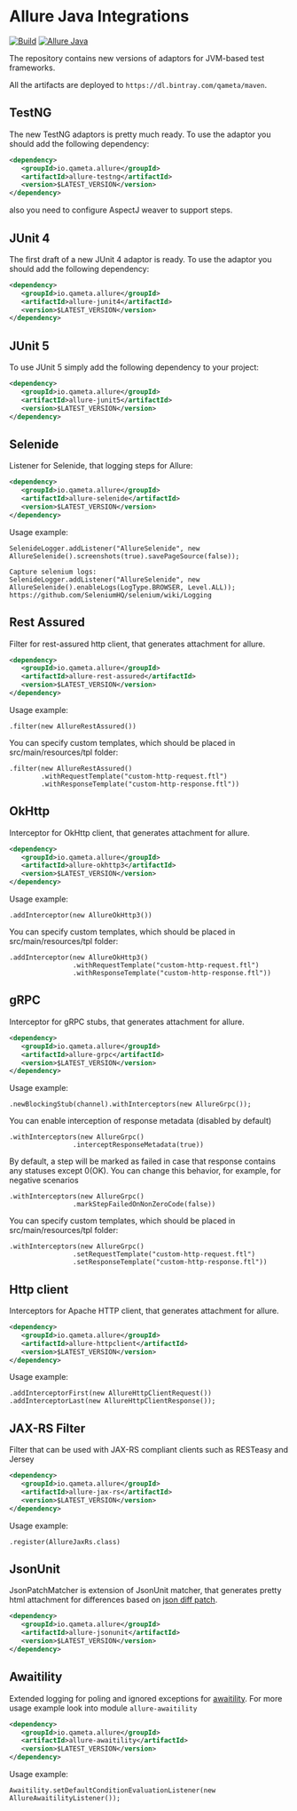 [license]: http://www.apache.org/licenses/LICENSE-2.0 "Apache License 2.0"
[blog]: https://qameta.io/blog
[gitter]: https://gitter.im/allure-framework/allure-core
[gitter-ru]: https://gitter.im/allure-framework/allure-ru
[twitter]: https://twitter.com/QametaSoftware "Qameta Software"
[twitter-team]: https://twitter.com/QametaSoftware/lists/team/members "Team"

[CONTRIBUTING.md]: .github/CONTRIBUTING.md
[docs]: https://docs.qameta.io/allure/2.0/

# Allure Java Integrations 

[![Build](https://github.com/allure-framework/allure-java/actions/workflows/build.yaml/badge.svg)](https://github.com/allure-framework/allure-java/actions/workflows/build.yaml) 
[![Allure Java](https://img.shields.io/github/release/allure-framework/allure-java.svg)](https://github.com/allure-framework/allure-java/releases/latest)

The repository contains new versions of adaptors for JVM-based test frameworks.

All the artifacts are deployed to `https://dl.bintray.com/qameta/maven`.

## TestNG

The new TestNG adaptors is pretty much ready. To use the adaptor you should add the following dependency:

```xml
<dependency>
   <groupId>io.qameta.allure</groupId>
   <artifactId>allure-testng</artifactId>
   <version>$LATEST_VERSION</version>
</dependency>
```

also you need to configure AspectJ weaver to support steps.

## JUnit 4

The first draft of a new JUnit 4 adaptor is ready. To use the adaptor you should add the following dependency:

```xml
<dependency>
   <groupId>io.qameta.allure</groupId>
   <artifactId>allure-junit4</artifactId>
   <version>$LATEST_VERSION</version>
</dependency>
```

## JUnit 5

To use JUnit 5 simply add the following dependency to your project:

```xml
<dependency>
   <groupId>io.qameta.allure</groupId>
   <artifactId>allure-junit5</artifactId>
   <version>$LATEST_VERSION</version>
</dependency>
```

## Selenide

Listener for Selenide, that logging steps for Allure:

```xml
<dependency>
   <groupId>io.qameta.allure</groupId>
   <artifactId>allure-selenide</artifactId>
   <version>$LATEST_VERSION</version>
</dependency>
```

Usage example:
```
SelenideLogger.addListener("AllureSelenide", new AllureSelenide().screenshots(true).savePageSource(false));

Capture selenium logs:
SelenideLogger.addListener("AllureSelenide", new AllureSelenide().enableLogs(LogType.BROWSER, Level.ALL));
https://github.com/SeleniumHQ/selenium/wiki/Logging
```


## Rest Assured

Filter for rest-assured http client, that generates attachment for allure.

```xml
<dependency>
   <groupId>io.qameta.allure</groupId>
   <artifactId>allure-rest-assured</artifactId>
   <version>$LATEST_VERSION</version>
</dependency>
```

Usage example:
```
.filter(new AllureRestAssured())
```
You can specify custom templates, which should be placed in src/main/resources/tpl folder:
```
.filter(new AllureRestAssured()
        .withRequestTemplate("custom-http-request.ftl")
        .withResponseTemplate("custom-http-response.ftl"))
```

## OkHttp

Interceptor for OkHttp client, that generates attachment for allure.

```xml
<dependency>
   <groupId>io.qameta.allure</groupId>
   <artifactId>allure-okhttp3</artifactId>
   <version>$LATEST_VERSION</version>
</dependency>
```

Usage example:
```
.addInterceptor(new AllureOkHttp3())
```
You can specify custom templates, which should be placed in src/main/resources/tpl folder:
```
.addInterceptor(new AllureOkHttp3()
                .withRequestTemplate("custom-http-request.ftl")
                .withResponseTemplate("custom-http-response.ftl"))

```

## gRPC

Interceptor for gRPC stubs, that generates attachment for allure.

```xml
<dependency>
   <groupId>io.qameta.allure</groupId>
   <artifactId>allure-grpc</artifactId>
   <version>$LATEST_VERSION</version>
</dependency>
```

Usage example:
```
.newBlockingStub(channel).withInterceptors(new AllureGrpc());
```
You can enable interception of response metadata (disabled by default)
```
.withInterceptors(new AllureGrpc()
                .interceptResponseMetadata(true))
```
By default, a step will be marked as failed in case that response contains any statuses except 0(OK).
You can change this behavior, for example, for negative scenarios
```
.withInterceptors(new AllureGrpc()
                .markStepFailedOnNonZeroCode(false))
```
You can specify custom templates, which should be placed in src/main/resources/tpl folder:
```
.withInterceptors(new AllureGrpc()
                .setRequestTemplate("custom-http-request.ftl")
                .setResponseTemplate("custom-http-response.ftl"))
```

## Http client

Interceptors for Apache HTTP client, that generates attachment for allure.

```xml
<dependency>
   <groupId>io.qameta.allure</groupId>
   <artifactId>allure-httpclient</artifactId>
   <version>$LATEST_VERSION</version>
</dependency>
```

Usage example:
```
.addInterceptorFirst(new AllureHttpClientRequest())
.addInterceptorLast(new AllureHttpClientResponse());
```

## JAX-RS Filter

Filter that can be used with JAX-RS compliant clients such as RESTeasy and Jersey

```xml
<dependency>
   <groupId>io.qameta.allure</groupId>
   <artifactId>allure-jax-rs</artifactId>
   <version>$LATEST_VERSION</version>
</dependency>
```

Usage example:
```
.register(AllureJaxRs.class)
```

## JsonUnit
JsonPatchMatcher is extension of JsonUnit matcher, that generates pretty html attachment for differences based on [json diff patch](https://github.com/benjamine/jsondiffpatch/blob/master/docs/deltas.md).

```xml
<dependency>
   <groupId>io.qameta.allure</groupId>
   <artifactId>allure-jsonunit</artifactId>
   <version>$LATEST_VERSION</version>
</dependency>
```

## Awaitility
Extended logging for poling and ignored exceptions for [awaitility](https://github.com/awaitility/awaitility). For 
more usage example look into module `allure-awaitility`

```xml
<dependency>
   <groupId>io.qameta.allure</groupId>
   <artifactId>allure-awaitility</artifactId>
   <version>$LATEST_VERSION</version>
</dependency>
```

Usage example:
```
Awaitility.setDefaultConditionEvaluationListener(new AllureAwaitilityListener());
```